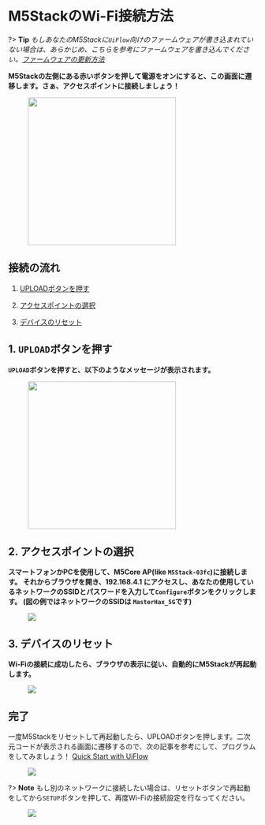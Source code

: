 # M5StackのWi-Fi接続方法



?> **Tip** *もしあなたのM5Stackに`UiFlow`向けのファームウェアが書き込まれていない場合は、あらかじめ、こちらを参考にファームウェアを書き込んでください。[ファームウェアの更新方法](ja/related_documents/how_to_burn_firmware)*

**M5Stackの左側にある赤いボタンを押して電源をオンにすると、この画面に遷移します。さぁ、アクセスポイントに接続しましょう！**

<figure>
    <img src="assets/img/getting_started_pics/m5stack_core/get_started_with_uiflow/core_home_page.png" width="300">
</figure>

## 接続の流れ

1. [UPLOADボタンを押す](#press-upload-button)

2. [アクセスポイントの選択](#select-networkable-ap)

3. [デバイスのリセット](#reset-your-device)

## 1. `UPLOAD`ボタンを押す

**`UPLOAD`ボタンを押すと、以下のようなメッセージが表示されます。**

<figure>
    <img src="assets/img/getting_started_pics/m5stack_core/get_started_with_uiflow/uiflow_01.jpg" width="300">
</figure>

## 2. アクセスポイントの選択

**スマートフォンかPCを使用して、M5Core AP(like `M5Stack-03fc`)に接続します。 それからブラウザを開き、192.168.4.1 にアクセスし、あなたの使用しているネットワークのSSIDとパスワードを入力して`Configure`ボタンをクリックします。 (図の例ではネットワークのSSIDは `MasterHax_5G`です)**

<figure>
    <img src="assets/img/getting_started_pics/m5stack_core/get_started_with_uiflow/input_wifi_password.png">
</figure>

## 3. デバイスのリセット

**Wi-Fiの接続に成功したら、ブラウザの表示に従い、自動的にM5Stackが再起動します。**

<figure>
    <img src="assets/img/getting_started_pics/m5stack_core/get_started_with_uiflow/connect_wifi_successfully.png">
</figure>

## 完了

一度M5Stackをリセットして再起動したら、UPLOADボタンを押します。二次元コードが表示される画面に遷移するので、次の記事を参考にして、プログラムをしてみましょう！ [Quick Start with UiFlow](ja/quick_start/m5core/m5stack_core_get_started_MicroPython)

<figure>
    <img src="assets/img/getting_started_pics/m5stack_core/get_started_with_uiflow/apikey.jpg">
</figure>

?> **Note** もし別のネットワークに接続したい場合は、リセットボタンで再起動をしてから`SETUP`ボタンを押して、再度Wi-Fiの接続設定を行なってください。

<figure>
    <img src="assets/img/getting_started_pics/m5stack_core/get_started_with_uiflow/change_wifi.jpg">
</figure>